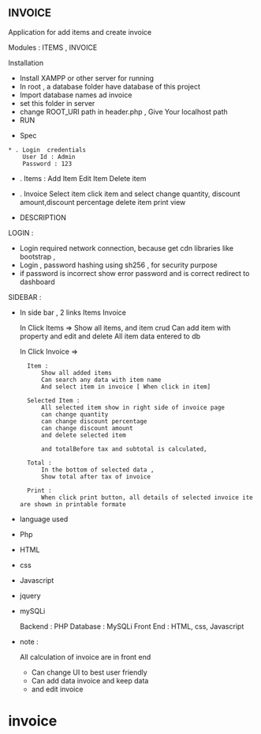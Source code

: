 ## INVOICE



Application for add items and create invoice

Modules :
ITEMS ,
INVOICE



Installation 

*  Install XAMPP  or other server for running 
*  In root , a database folder have database of this project
*  Import database names ad invoice
*  set this folder in server
*  change ROOT_URI path in header.php , Give Your localhost path
*  RUN


 - Spec
```
* . Login  credentials 
    User Id : Admin
    Password : 123
```
* . Items : 
     Add Item
    Edit Item
    Delete item

* .  Invoice
        Select item
        click item and select
        change quantity, discount amount,discount percentage 
        delete item
        print view


-  DESCRIPTION  

LOGIN :

  * Login  required  network connection, because get cdn libraries like bootstrap , 
  * Login , password hashing using sh256 , for security purpose
  * if password is incorrect show error password and is correct redirect to dashboard


SIDEBAR :

* In side bar , 2 links 
    Items 
    Invoice

    In Click Items => Show all items, and item crud
    Can add item with property and edit and delete
    All item data entered to db


    In Click Invoice =>   

        Item :
            Show all added items
            Can search any data with item name
            And select item in invoice [ When click in item]

        Selected Item :
            All selected item show in right side of invoice page
            can change quantity
            can change discount percentage
            can change discount amount
            and delete selected item

            and totalBefore tax and subtotal is calculated,

        Total :
            In the bottom of selected data , 
            Show total after tax of invoice

        Print :
            When click print button, all details of selected invoice ite are shown in printable formate





- language used 


* Php
* HTML
* css
* Javascript
* jquery
* mySQLi


  Backend : PHP 
  Database : MySQLi
  Front End : HTML, css, Javascript






 - note : 

    All calculation of invoice are in front end

    * Can change UI to best user friendly
    * Can add data invoice and keep data 
    * and edit invoice

# invoice

